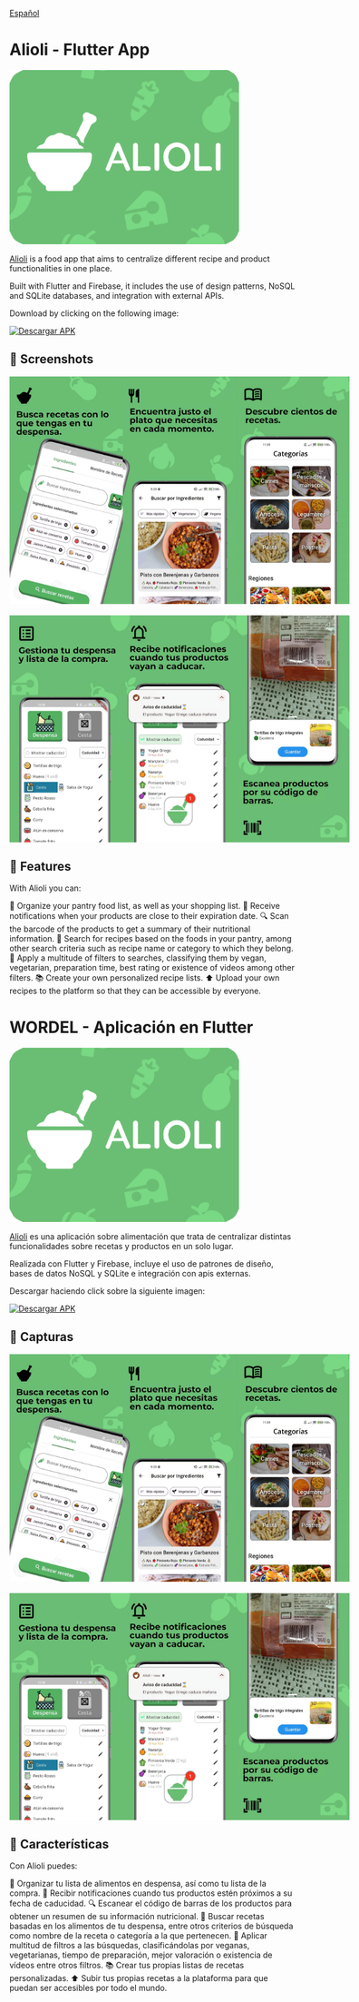 [Español](#wordel---aplicación-en-flutter)

# Alioli - Flutter App

<img src="screenshots/function_graph.png" width="405" height="307">

[Alioli](https://alioliapp.github.io/home/) is a food app that aims to centralize different recipe and product functionalities in one place.

Built with Flutter and Firebase, it includes the use of design patterns, NoSQL and SQLite databases, and integration with external APIs.

Download by clicking on the following image:

[![Descargar APK](https://upload.wikimedia.org/wikipedia/commons/7/78/Google_Play_Store_badge_EN.svg)](https://play.google.com/store/apps/details?id=com.jc.alioli)

## 📸 Screenshots

<div style="display: flex; justify-content: space-between;">
    <img src="screenshots/image1.png" alt="Screenshot 1" width="200"/>
    <img src="screenshots/image3.png" alt="Screenshot 2" width="200"/>
    <img src="screenshots/image2.png" alt="Screenshot 3" width="200"/>
</div>

<div style="display: flex; justify-content: space-between; margin-top: 20px;">
    <img src="screenshots/image4.png" alt="Screenshot 4" width="200"/>
    <img src="screenshots/image5.png" alt="Screenshot 5" width="200"/>
    <img src="screenshots/image6.png" alt="Screenshot 6" width="200"/>
</div>


## 📌 Features
With Alioli you can:

🛒 Organize your pantry food list, as well as your shopping list.
📅 Receive notifications when your products are close to their expiration date.
🔍 Scan the barcode of the products to get a summary of their nutritional information.
🥕 Search for recipes based on the foods in your pantry, among other search criteria such as recipe name or category to which they belong.
🔧 Apply a multitude of filters to searches, classifying them by vegan, vegetarian, preparation time, best rating or existence of videos among other filters.
📚 Create your own personalized recipe lists.
⬆️ Upload your own recipes to the platform so that they can be accessible by everyone.


# WORDEL - Aplicación en Flutter

<img src="screenshots/function_graph.png" width="405" height="307">

[Alioli](https://alioliapp.github.io/home/) es una aplicación sobre alimentación que trata de centralizar distintas funcionalidades sobre recetas y productos en un solo lugar.

Realizada con Flutter y Firebase, incluye el uso de patrones de diseño, bases de datos NoSQL y SQLite e integración con apis externas.

Descargar haciendo click sobre la siguiente imagen:

[![Descargar APK](https://upload.wikimedia.org/wikipedia/commons/7/78/Google_Play_Store_badge_EN.svg)](https://play.google.com/store/apps/details?id=com.jc.alioli)

## 📸 Capturas

<div style="display: flex; justify-content: space-between;">
    <img src="screenshots/image1.png" alt="Screenshot 1" width="200"/>
    <img src="screenshots/image3.png" alt="Screenshot 2" width="200"/>
    <img src="screenshots/image2.png" alt="Screenshot 3" width="200"/>
</div>

<div style="display: flex; justify-content: space-between; margin-top: 20px;">
    <img src="screenshots/image4.png" alt="Screenshot 4" width="200"/>
    <img src="screenshots/image5.png" alt="Screenshot 5" width="200"/>
    <img src="screenshots/image6.png" alt="Screenshot 6" width="200"/>
</div>

## 📌 Características
Con Alioli puedes:

🛒 Organizar tu lista de alimentos en despensa, así como tu lista de la compra.
📅 Recibir notificaciones cuando tus productos estén próximos a su fecha de caducidad.
🔍 Escanear el código de barras de los productos para obtener un resumen de su información nutricional.
🥕 Buscar recetas basadas en los alimentos de tu despensa, entre otros criterios de búsqueda como nombre de la receta o categoría a la que pertenecen.
🔧 Aplicar multitud de filtros a las búsquedas, clasificándolas por veganas, vegetarianas, tiempo de preparación, mejor valoración o existencia de vídeos entre otros filtros.
📚 Crear tus propias listas de recetas personalizadas.
⬆️ Subir tus propias recetas a la plataforma para que puedan ser accesibles por todo el mundo.
